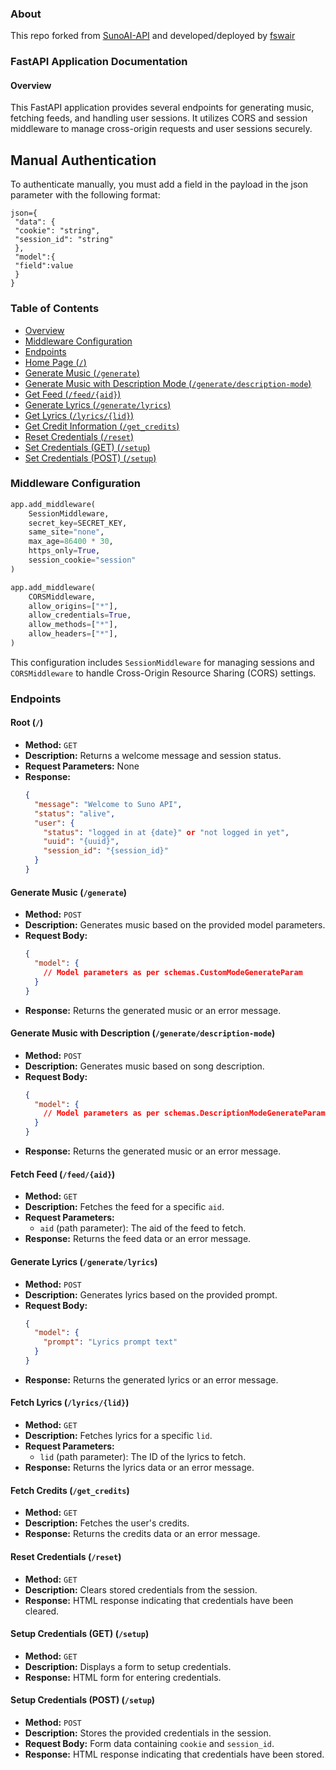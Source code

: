 ### About

This repo forked from [SunoAI-API](https://github.com/SunoAI-API/Suno-API) and developed/deployed by [fswair](https://github.com/fswair)

### FastAPI Application Documentation

#### Overview

This FastAPI application provides several endpoints for generating music, fetching feeds, and handling user sessions. It utilizes CORS and session middleware to manage cross-origin requests and user sessions securely.

## Manual Authentication

To authenticate manually, you must add a field in the payload in the json parameter with the following format:

```
json={
 "data": {
 "cookie": "string",
 "session_id": "string"
 },
 "model":{
 "field":value
 }
}
```

### Table of Contents

- [Overview](#overview)
- [Middleware Configuration](#middleware-configuration)
- [Endpoints](#endpoints)
- [Home Page (`/`)](#home-page-)
- [Generate Music (`/generate`)](https://suno.tomris.dev/docs#/default/generate_generate_post)
- [Generate Music with Description Mode (`/generate/description-mode`)](https://suno.tomris.dev/docs#/default/generate_with_song_description_generate_description_mode_post)
- [Get Feed (`/feed/{aid}`)](https://suno.tomris.dev/docs#/default/fetch_feed_feed__aid__get)
- [Generate Lyrics (`/generate/lyrics`)](https://suno.tomris.dev/docs#/default/generate_lyrics_post_generate_lyrics__post)
- [Get Lyrics (`/lyrics/{lid}`)](https://suno.tomris.dev/docs#/default/fetch_lyrics_lyrics__lid__get)
- [Get Credit Information (`/get_credits`)](https://suno.tomris.dev/docs#/default/fetch_credits_get_credits_get)
- [Reset Credentials (`/reset`)](https://suno.tomris.dev/docs#/default/reset_reset_get)
- [Set Credentials (GET) (`/setup`)](https://suno.tomris.dev/docs#/default/setup_setup_get)
- [Set Credentials (POST) (`/setup`)](https://suno.tomris.dev/docs#/default/setup_setup_post)

### Middleware Configuration

```python
app.add_middleware(
    SessionMiddleware,
    secret_key=SECRET_KEY,
    same_site="none",
    max_age=86400 * 30,
    https_only=True,
    session_cookie="session"
)

app.add_middleware(
    CORSMiddleware,
    allow_origins=["*"],
    allow_credentials=True,
    allow_methods=["*"],
    allow_headers=["*"],
)
```

This configuration includes `SessionMiddleware` for managing sessions and `CORSMiddleware` to handle Cross-Origin Resource Sharing (CORS) settings.

### Endpoints

#### Root (`/`)

- **Method:** `GET`
- **Description:** Returns a welcome message and session status.
- **Request Parameters:** None
- **Response:**
  ```json
  {
    "message": "Welcome to Suno API",
    "status": "alive",
    "user": {
      "status": "logged in at {date}" or "not logged in yet",
      "uuid": "{uuid}",
      "session_id": "{session_id}"
    }
  }
  ```

#### Generate Music (`/generate`)

- **Method:** `POST`
- **Description:** Generates music based on the provided model parameters.
- **Request Body:**
  ```json
  {
    "model": {
      // Model parameters as per schemas.CustomModeGenerateParam
    }
  }
  ```
- **Response:** Returns the generated music or an error message.

#### Generate Music with Description (`/generate/description-mode`)

- **Method:** `POST`
- **Description:** Generates music based on song description.
- **Request Body:**
  ```json
  {
    "model": {
      // Model parameters as per schemas.DescriptionModeGenerateParam
    }
  }
  ```
- **Response:** Returns the generated music or an error message.

#### Fetch Feed (`/feed/{aid}`)

- **Method:** `GET`
- **Description:** Fetches the feed for a specific `aid`.
- **Request Parameters:**
  - `aid` (path parameter): The aid of the feed to fetch.
- **Response:** Returns the feed data or an error message.

#### Generate Lyrics (`/generate/lyrics`)

- **Method:** `POST`
- **Description:** Generates lyrics based on the provided prompt.
- **Request Body:**
  ```json
  {
    "model": {
      "prompt": "Lyrics prompt text"
    }
  }
  ```
- **Response:** Returns the generated lyrics or an error message.

#### Fetch Lyrics (`/lyrics/{lid}`)

- **Method:** `GET`
- **Description:** Fetches lyrics for a specific `lid`.
- **Request Parameters:**
  - `lid` (path parameter): The ID of the lyrics to fetch.
- **Response:** Returns the lyrics data or an error message.

#### Fetch Credits (`/get_credits`)

- **Method:** `GET`
- **Description:** Fetches the user's credits.
- **Response:** Returns the credits data or an error message.

#### Reset Credentials (`/reset`)

- **Method:** `GET`
- **Description:** Clears stored credentials from the session.
- **Response:** HTML response indicating that credentials have been cleared.

#### Setup Credentials (GET) (`/setup`)

- **Method:** `GET`
- **Description:** Displays a form to setup credentials.
- **Response:** HTML form for entering credentials.

#### Setup Credentials (POST) (`/setup`)

- **Method:** `POST`
- **Description:** Stores the provided credentials in the session.
- **Request Body:** Form data containing `cookie` and `session_id`.
- **Response:** HTML response indicating that credentials have been stored.
